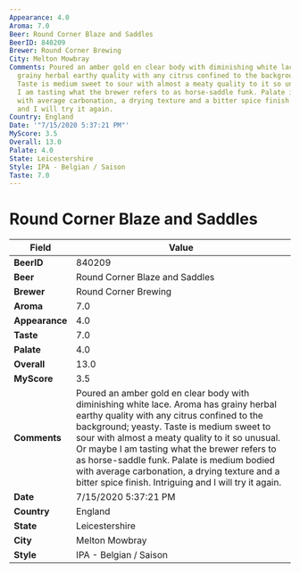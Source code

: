 ```yaml
---
Appearance: 4.0
Aroma: 7.0
Beer: Round Corner Blaze and Saddles
BeerID: 840209
Brewer: Round Corner Brewing
City: Melton Mowbray
Comments: Poured an amber gold en clear body with diminishing white lace. Aroma has
  grainy herbal earthy quality with any citrus confined to the background; yeasty.
  Taste is medium sweet to sour with almost a meaty quality to it so unusual. Or maybe
  I am tasting what the brewer refers to as horse-saddle funk. Palate is medium bodied
  with average carbonation, a drying texture and a bitter spice finish.  Intriguing
  and I will try it again.
Country: England
Date: '"7/15/2020 5:37:21 PM"'
MyScore: 3.5
Overall: 13.0
Palate: 4.0
State: Leicestershire
Style: IPA - Belgian / Saison
Taste: 7.0
---
```


# Round Corner Blaze and Saddles

| Field         | Value |
|---------------|-------|
| **BeerID** | 840209 |
| **Beer** | Round Corner Blaze and Saddles |
| **Brewer** | Round Corner Brewing |
| **Aroma** | 7.0 |
| **Appearance** | 4.0 |
| **Taste** | 7.0 |
| **Palate** | 4.0 |
| **Overall** | 13.0 |
| **MyScore** | 3.5 |
| **Comments** | Poured an amber gold en clear body with diminishing white lace. Aroma has grainy herbal earthy quality with any citrus confined to the background; yeasty. Taste is medium sweet to sour with almost a meaty quality to it so unusual. Or maybe I am tasting what the brewer refers to as horse-saddle funk. Palate is medium bodied with average carbonation, a drying texture and a bitter spice finish.  Intriguing and I will try it again. |
| **Date** | 7/15/2020 5:37:21 PM |
| **Country** | England |
| **State** | Leicestershire |
| **City** | Melton Mowbray |
| **Style** | IPA - Belgian / Saison |
